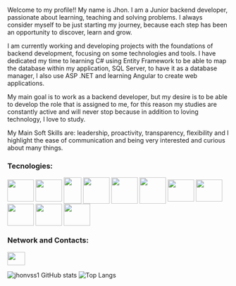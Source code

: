### 

<p>
   Welcome to my profile!! My name is Jhon. I am a Junior backend developer, passionate about learning, teaching and solving problems. I always consider myself to be just starting my journey, because each step has been an opportunity to discover, learn and grow.
   
   I am currently working and developing projects with the foundations of backend development, focusing on some technologies and tools. I have dedicated my time to learning C# using Entity Framework to be able to map the database within my application, SQL Server, to have it as a database manager, I also use ASP .NET and learning Angular to create web applications.
   
   My main goal is to work as a backend developer, but my desire is to be able to develop the role that is assigned to me, for this reason my studies are constantly active and will never stop because in addition to loving technology, I love to study.
   
   My Main Soft Skills are: leadership, proactivity, transparency, flexibility and I highlight the ease of communication and being very interested and curious about many things.
</p>
<div style="display: inline_block">
   <h3> Tecnologies:</h3>
   <img align="center"  height="50" width="60" src="https://cdn.jsdelivr.net/gh/devicons/devicon@latest/icons/dot-net/dot-net-original-wordmark.svg" />
   <img align="center"  height="50" width="60" src="https://cdn.jsdelivr.net/gh/devicons/devicon@latest/icons/dotnetcore/dotnetcore-original.svg" />
   <img align="center"  height="60" width="40" src="https://cdn.jsdelivr.net/gh/devicons/devicon@latest/icons/csharp/csharp-original.svg" />
   <img align="center"  height="60" width="60" src="https://cdn.jsdelivr.net/gh/devicons/devicon@latest/icons/mysql/mysql-original-wordmark.svg" />
   <img align="center"  height="60" width="60" src="https://cdn.jsdelivr.net/gh/devicons/devicon@latest/icons/microsoftsqlserver/microsoftsqlserver-original-wordmark.svg" />
   <img align="center"  height="60" width="60" src="https://cdn.jsdelivr.net/gh/devicons/devicon@latest/icons/cassandra/cassandra-original-wordmark.svg" />
   <img align="center"  height="50" width="60" src="https://cdn.jsdelivr.net/gh/devicons/devicon@latest/icons/javascript/javascript-original.svg" />
   <img align="center"  height="50" width="60" src="https://cdn.jsdelivr.net/gh/devicons/devicon@latest/icons/typescript/typescript-original.svg" />
   <img align="center"  height="50" width="60" src="https://cdn.jsdelivr.net/gh/devicons/devicon@latest/icons/angularjs/angularjs-original.svg" />
   <img align="center" height="50" width="60" src="https://cdn.jsdelivr.net/gh/devicons/devicon@latest/icons/docker/docker-original-wordmark.svg" />
   <img align="center" height="50" width="60" src="https://cdn.jsdelivr.net/gh/devicons/devicon@latest/icons/postman/postman-original.svg" />

</div>
  
 
<div>
   <h3>Network and Contacts:</h3>
  <a href="https://www.linkedin.com/in/jhon-vitor-82566a219/" target='_blank'><img width="40" height="30" src="https://cdn.jsdelivr.net/gh/devicons/devicon@latest/icons/linkedin/linkedin-original.svg" target="_blank"></a> 
</div>

![jhonvss1 GitHub stats](https://github-readme-stats.vercel.app/api?username=jhonvss1&show_icons=true&theme=tokyonight)
![Top Langs](https://github-readme-stats.vercel.app/api/top-langs/?username=jhonvss1&layout=compact)
